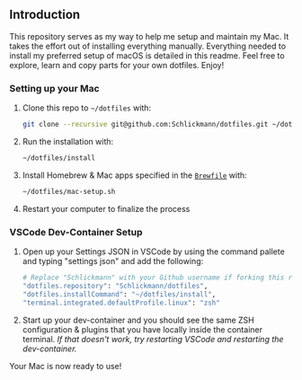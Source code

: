 ## Introduction

This repository serves as my way to help me setup and maintain my Mac. It takes the effort out of installing everything manually. Everything needed to install my preferred setup of macOS is detailed in this readme. Feel free to explore, learn and copy parts for your own dotfiles. Enjoy!

### Setting up your Mac

1. Clone this repo to `~/dotfiles` with:

    ```zsh
    git clone --recursive git@github.com:Schlickmann/dotfiles.git ~/dotfiles
    ```

2. Run the installation with:

    ```zsh
    ~/dotfiles/install
    ```

3. Install Homebrew & Mac apps specified in the [`Brewfile`](./Brewfile) with:

    ```zsh
    ~/dotfiles/mac-setup.sh
    ```

4. Restart your computer to finalize the process

### VSCode Dev-Container Setup

1. Open up your Settings JSON in VSCode by using the command pallete and typing "settings json" and add the following:

    ```zsh
    # Replace "Schlickmann" with your Github username if forking this repo
    "dotfiles.repository": "Schlickmann/dotfiles", 
    "dotfiles.installCommand": "~/dotfiles/install",
    "terminal.integrated.defaultProfile.linux": "zsh"
    ```

2. Start up your dev-container and you should see the same ZSH configuration & plugins that you have locally inside the container terminal. _If that doesn't work, try restarting VSCode and restarting the dev-container._

Your Mac is now ready to use!


